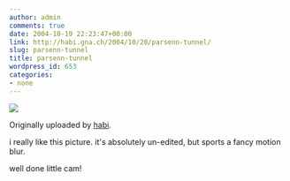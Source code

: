 ```yaml
---
author: admin
comments: true
date: 2004-10-19 22:23:47+00:00
link: http://habi.gna.ch/2004/10/20/parsenn-tunnel/
slug: parsenn-tunnel
title: parsenn-tunnel
wordpress_id: 653
categories:
- none
---
```



 [![](http://www.flickr.com/photos/955167_439aaf4943_m.jpg)](http://www.flickr.com/photos/habi/955167/)
   

  Originally uploaded by [habi](http://www.flickr.com/people/habi/).
 



i really like this picture. it's absolutely un-edited, but sports a fancy motion blur.  

well done little cam!
  

